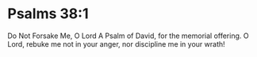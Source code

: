 # Psalms 38:1

Do Not Forsake Me, O Lord A Psalm of David, for the memorial offering. O Lord, rebuke me not in your anger, nor discipline me in your wrath!
